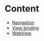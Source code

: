 # Content
- [Navigation](https://github.com/RenatSayf/AndroidCheatSheet/blob/master/sections/Navigation.md)
- [View binding](https://github.com/RenatSayf/AndroidCheatSheet/blob/master/sections/View%20binding.md)
- [WebView](https://github.com/RenatSayf/AndroidCheatSheet/blob/master/sections/WebView.md)
